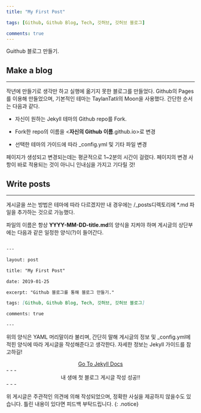 ```yaml
---
title: "My First Post"

tags: [Github, Github Blog, Tech, 깃허브, 깃허브 블로그]

comments: true
---
```


Guithub 블로그 만들기.

<!--more-->

## Make a blog

* * *

작년에 만들기로 생각만 하고 실행에 옮기지 못한 블로그를 만들었다. Github의 Pages를 이용해 만들었으며, 기본적인 테마는 TaylanTatli의 Moon을 사용했다. 간단한 순서는 다음과 같다.



- 자신이 원하는 Jekyll 테마의 Github repo를 Fork.

- Fork한 repo의 이름을 <**자신의 Github 이름**.github.io>로 변경

- 선택한 테마의 가이드에 따라 _config.yml 및 기타 파일 변경



페이지가 생성되고 변경되는데는 평균적으로 1~2분의 시간이 걸렸다. 페이지의 변경 사항이 바로 적용되는 것이 아니니 인내심을 가지고 기다릴 것!



## Write posts

* * *

게시글을 쓰는 방법은 테마에 따라 다르겠지만 내 경우에는 /_posts디렉토리에 *.md 파일을 추가하는 것으로 가능했다.

파일의 이름은 항상 **YYYY-MM-DD-title.md**의 양식을 지켜야 하며 게시글의 상단부에는 다음과 같은 일정한 양식(?)이 들어간다.

```markdown

---

layout: post

title: "My First Post"

date: 2019-01-25

excerpt: "Github 블로그를 통해 블로그 만들기."

tags: [Github, Github Blog, Tech, 깃허브, 깃허브 블로그]

comments: true

---

```

위의 양식은 YAML 머리말이라 불리며, 간단히 말해 게시글의 정보 및 _config.yml에 적힌 양식에 따라 게시글을 작성해준다고 생각한다. 자세한 정보는 Jekyll 가이드를 참고하길!

<center><a href="https://jekyllrb-ko.github.io/docs/home/" class="btn btn-success">Go To Jekyll Docs</a></center>
- - -

<center>내 생애 첫 블로그 게시글 작성 성공!!</center>
- - -



위 게시글은 주관적인 의견에 의해 작성되었으며, 정확한 사실을 제공하지 않을수도 있습니다. 틀린 내용이 있다면 피드백 부탁드립니다.
{: .notice}